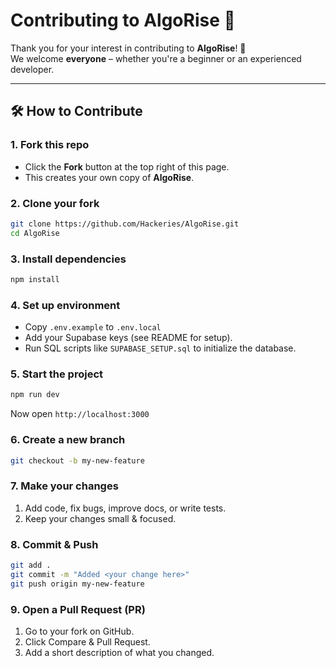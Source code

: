 # Contributing to AlgoRise 🎉

Thank you for your interest in contributing to **AlgoRise**! 🚀  
We welcome **everyone** – whether you're a beginner or an experienced developer.

---

## 🛠️ How to Contribute

### 1. **Fork this repo**
- Click the **Fork** button at the top right of this page.  
- This creates your own copy of **AlgoRise**.

### 2. **Clone your fork**
```bash
git clone https://github.com/Hackeries/AlgoRise.git
cd AlgoRise
```

### 3. **Install dependencies**
```bash
npm install
```

### 4. **Set up environment**
- Copy `.env.example` to `.env.local`
- Add your Supabase keys (see README for setup).
- Run SQL scripts like `SUPABASE_SETUP.sql` to initialize the database.

### 5. **Start the project**
   ```bash
   npm run dev
```
Now open `http://localhost:3000`

### 6. **Create a new branch**
   ``` bash
   git checkout -b my-new-feature
```

### 7. **Make your changes**
   1. Add code, fix bugs, improve docs, or write tests.
   2. Keep your changes small & focused.

### 8. **Commit & Push**
   ``` bash
   git add .
   git commit -m "Added <your change here>"
   git push origin my-new-feature
```

### 9. **Open a Pull Request (PR)**
   1. Go to your fork on GitHub.
   2. Click Compare & Pull Request.
   3. Add a short description of what you changed.
